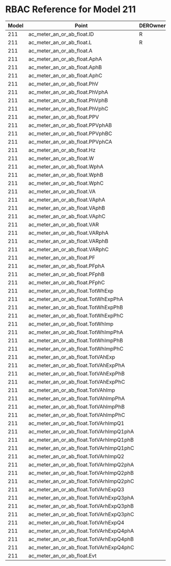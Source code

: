 # RBAC Reference for Model 211

| Model | Point | DEROwnerSunSpec | DERInstallerSunSpec | DERVendorSunSpec | ServiceProviderSunSpec | GridOperatorSunSpec |
|-------|-------|------------------|---------------------|------------------|------------------------|---------------------|
| 211 | ac_meter_an_or_ab_float.ID | R | R | R | R | R |
| 211 | ac_meter_an_or_ab_float.L | R | R | R | R | R |
| 211 | ac_meter_an_or_ab_float.A |  |  |  |  |  |
| 211 | ac_meter_an_or_ab_float.AphA |  |  |  |  |  |
| 211 | ac_meter_an_or_ab_float.AphB |  |  |  |  |  |
| 211 | ac_meter_an_or_ab_float.AphC |  |  |  |  |  |
| 211 | ac_meter_an_or_ab_float.PhV |  |  |  |  |  |
| 211 | ac_meter_an_or_ab_float.PhVphA |  |  |  |  |  |
| 211 | ac_meter_an_or_ab_float.PhVphB |  |  |  |  |  |
| 211 | ac_meter_an_or_ab_float.PhVphC |  |  |  |  |  |
| 211 | ac_meter_an_or_ab_float.PPV |  |  |  |  |  |
| 211 | ac_meter_an_or_ab_float.PPVphAB |  |  |  |  |  |
| 211 | ac_meter_an_or_ab_float.PPVphBC |  |  |  |  |  |
| 211 | ac_meter_an_or_ab_float.PPVphCA |  |  |  |  |  |
| 211 | ac_meter_an_or_ab_float.Hz |  |  |  |  |  |
| 211 | ac_meter_an_or_ab_float.W |  |  |  |  |  |
| 211 | ac_meter_an_or_ab_float.WphA |  |  |  |  |  |
| 211 | ac_meter_an_or_ab_float.WphB |  |  |  |  |  |
| 211 | ac_meter_an_or_ab_float.WphC |  |  |  |  |  |
| 211 | ac_meter_an_or_ab_float.VA |  |  |  |  |  |
| 211 | ac_meter_an_or_ab_float.VAphA |  |  |  |  |  |
| 211 | ac_meter_an_or_ab_float.VAphB |  |  |  |  |  |
| 211 | ac_meter_an_or_ab_float.VAphC |  |  |  |  |  |
| 211 | ac_meter_an_or_ab_float.VAR |  |  |  |  |  |
| 211 | ac_meter_an_or_ab_float.VARphA |  |  |  |  |  |
| 211 | ac_meter_an_or_ab_float.VARphB |  |  |  |  |  |
| 211 | ac_meter_an_or_ab_float.VARphC |  |  |  |  |  |
| 211 | ac_meter_an_or_ab_float.PF |  |  |  |  |  |
| 211 | ac_meter_an_or_ab_float.PFphA |  |  |  |  |  |
| 211 | ac_meter_an_or_ab_float.PFphB |  |  |  |  |  |
| 211 | ac_meter_an_or_ab_float.PFphC |  |  |  |  |  |
| 211 | ac_meter_an_or_ab_float.TotWhExp |  |  |  |  |  |
| 211 | ac_meter_an_or_ab_float.TotWhExpPhA |  |  |  |  |  |
| 211 | ac_meter_an_or_ab_float.TotWhExpPhB |  |  |  |  |  |
| 211 | ac_meter_an_or_ab_float.TotWhExpPhC |  |  |  |  |  |
| 211 | ac_meter_an_or_ab_float.TotWhImp |  |  |  |  |  |
| 211 | ac_meter_an_or_ab_float.TotWhImpPhA |  |  |  |  |  |
| 211 | ac_meter_an_or_ab_float.TotWhImpPhB |  |  |  |  |  |
| 211 | ac_meter_an_or_ab_float.TotWhImpPhC |  |  |  |  |  |
| 211 | ac_meter_an_or_ab_float.TotVAhExp |  |  |  |  |  |
| 211 | ac_meter_an_or_ab_float.TotVAhExpPhA |  |  |  |  |  |
| 211 | ac_meter_an_or_ab_float.TotVAhExpPhB |  |  |  |  |  |
| 211 | ac_meter_an_or_ab_float.TotVAhExpPhC |  |  |  |  |  |
| 211 | ac_meter_an_or_ab_float.TotVAhImp |  |  |  |  |  |
| 211 | ac_meter_an_or_ab_float.TotVAhImpPhA |  |  |  |  |  |
| 211 | ac_meter_an_or_ab_float.TotVAhImpPhB |  |  |  |  |  |
| 211 | ac_meter_an_or_ab_float.TotVAhImpPhC |  |  |  |  |  |
| 211 | ac_meter_an_or_ab_float.TotVArhImpQ1 |  |  |  |  |  |
| 211 | ac_meter_an_or_ab_float.TotVArhImpQ1phA |  |  |  |  |  |
| 211 | ac_meter_an_or_ab_float.TotVArhImpQ1phB |  |  |  |  |  |
| 211 | ac_meter_an_or_ab_float.TotVArhImpQ1phC |  |  |  |  |  |
| 211 | ac_meter_an_or_ab_float.TotVArhImpQ2 |  |  |  |  |  |
| 211 | ac_meter_an_or_ab_float.TotVArhImpQ2phA |  |  |  |  |  |
| 211 | ac_meter_an_or_ab_float.TotVArhImpQ2phB |  |  |  |  |  |
| 211 | ac_meter_an_or_ab_float.TotVArhImpQ2phC |  |  |  |  |  |
| 211 | ac_meter_an_or_ab_float.TotVArhExpQ3 |  |  |  |  |  |
| 211 | ac_meter_an_or_ab_float.TotVArhExpQ3phA |  |  |  |  |  |
| 211 | ac_meter_an_or_ab_float.TotVArhExpQ3phB |  |  |  |  |  |
| 211 | ac_meter_an_or_ab_float.TotVArhExpQ3phC |  |  |  |  |  |
| 211 | ac_meter_an_or_ab_float.TotVArhExpQ4 |  |  |  |  |  |
| 211 | ac_meter_an_or_ab_float.TotVArhExpQ4phA |  |  |  |  |  |
| 211 | ac_meter_an_or_ab_float.TotVArhExpQ4phB |  |  |  |  |  |
| 211 | ac_meter_an_or_ab_float.TotVArhExpQ4phC |  |  |  |  |  |
| 211 | ac_meter_an_or_ab_float.Evt |  |  |  |  |  |
